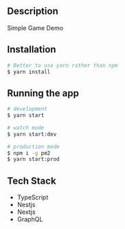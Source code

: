 ## Description

Simple Game Demo

## Installation

```bash
# Better to use yarn rather than npm
$ yarn install
```

## Running the app

```bash
# development
$ yarn start

# watch mode
$ yarn start:dev

# production mode
$ npm i -g pm2
$ yarn start:prod
```

## Tech Stack

- TypeScript
- Nestjs
- Nextjs
- GraphQL
